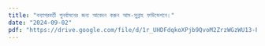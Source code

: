 ```yaml
---
title: "বন্যাপরবর্তী পুনর্বাসনের জন্য আবেদন করুন আস-সুন্নাহ ফাউন্ডেশনে।"
date: "2024-09-02"
pdf: "https://drive.google.com/file/d/1r_UHDFdqkoXPjb9QvoM2ZrzWGzWU13-P/view?usp=sharing"
---
```

